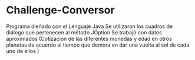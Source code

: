 # Challenge-Conversor
Programa dieñado con el Lenguaje Java
Se utilizaron los cuadros de diálogo que pertenecen al método JOption
Se trabajó con datos aproximados (Cotizacion de las diferentes monedas y edad en otros planetas de acuerdo al tiempo que demora en dar una vuelta al sol de cada uno de ellos )
